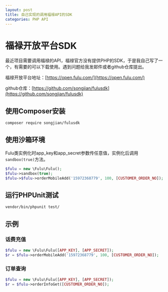 ```yaml
---
layout: post
title: 自己实现的调用福禄API的SDK
categories: PHP API
---
```

# 福禄开放平台SDK

最近项目需要调用福禄的API，福禄官方没有提供PHP的SDK，于是我自己写了一个，有需要的可以下载使用。遇到问题给我发邮件或者github仓库提出。

福禄开放平台地址：[https://open.fulu.com/](https://open.fulu.com/)

github仓库：[https://github.com/songjian/fulusdk](https://github.com/songjian/fulusdk)

## 使用Composer安装

```sh
composer require songjian/fulusdk
```

## 使用沙箱环境

Fulu类实例化时app_key和app_secret参数传任意值，实例化后调用`sandbox(true)`方法。

```php
$fulu = new \Fulu\Fulu();
$fulu->sandbox(true);
$fulu->$fulu->orderMobileAdd('15972368779', 100, [CUSTOMER_ORDER_NO]);
```

## 运行PHPUnit测试

```sh
vendor/bin/phpunit test/
```

## 示例

### 话费充值

```php
$fulu = new \Fulu\Fulu([APP_KEY], [APP_SECRET]);
$r = $fulu->orderMobileAdd('15972368779', 100, [CUSTOMER_ORDER_NO]);
```

### 订单查询

```php
$fulu = new \Fulu\Fulu([APP_KEY], [APP_SECRET]);
$r = $fulu->orderInfoGet([CUSTOMER_ORDER_NO]);
```
